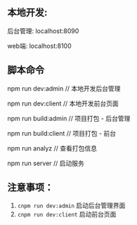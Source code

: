 ## 本地开发:
后台管理: localhost:8090

web端: localhost:8100

## 脚本命令
npm run dev:admin // 本地开发后台管理

npm run dev:client // 本地开发前台页面

npm run build:admin // 项目打包 - 后台管理

npm run build:client // 项目打包 - 前台

npm run analyz  // 查看打包信息

npm run server  // 启动服务


## 注意事项： 
  1. `cnpm run dev:admin` 启动后台管理界面
  2. `cnpm run dev:client` 启动前台页面



